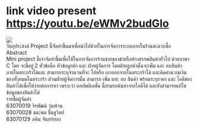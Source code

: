 # link video present https://youtu.be/eWMv2budGlo
<img src ="https://media.discordapp.net/attachments/776387846176768002/835841122348564510/com_pro.png?width=334&height=468">
<br>
<a>วัตถุประสงค์</a>
<a>Project นี้จัดทำขึ้นมาเพื่อนำไปช่วยในการจัดการระบบภายในร้านสะดวกซื้อ</a><br>
<a>Abstract<br>
Mini project นี้เราจัดทำขึ้นเพื่อใช้ในการจัดการร้านชายของชำหรือห้างสรรพสินค้าทั่วไป ด้วยภาษา C โดย จะมีอยู่ 2 หัวข้อคือ หัวข้อลูกค้า และ ฝ่ายผู้จัดการ โดยฝ่ายลูกค้านั้นจะเพิ่ม และ ลบสินค้าภายในตระกร้าได้และ สามารถระบุจำนวนที่จะ ใส่หรือ เอาออกจากในตระกร้าได้ และคิดคำนวณเงินของทั้งหมดในตระกร้า ส่วนฝ่ายผู้จัดการนั้น สามารถ เพิ่ม และ ลบ สินค้า พร้อมระบุราคา และ ไอดีของสินค้าได้เพื่อให้ง่ายต่อการหา เพราะว่า แอปพลิเคชั่น นี้สามรถค้นหาจากไอดีได้ และยังสามารถแก้ไขข้อมูลของสินค้าได้ 
</a><br>
<a>รายชื่อผู้จัดทำ</a>
<br>
<a>63070019 จิรพัฒน์ วุ่นพ้วน</a><br>
<a>63070028 ชนะพล ชื่นชูวิทย์</a><br>
<a>63070129 ภคิน จันทร์ทอง</a><br>
